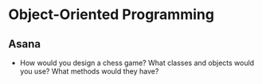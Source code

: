 Object-Oriented Programming
==

## Asana

- How would you design a chess game? What classes and objects would you use? What methods would they have?
